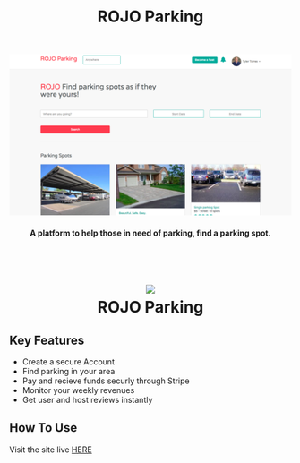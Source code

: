 
<h1 align="center">
  <br>
  ROJO Parking
  <br>
</h1>
<br>
<p align="center">
    <img src="/app/assets/images/home.png">
</p>

<h4 align="center">A platform to help those in need of parking, find a parking spot. </h4>

<h1 align="center">
  <br>
  <img src="https://media.giphy.com/media/xT1R9SqLUHlhF2TW8w/giphy.gif" width="500">
  <br>
  ROJO Parking
  <br>
</h1>




## Key Features

* Create a secure Account
* Find parking in your area
* Pay and recieve funds securly through Stripe
* Monitor your weekly revenues
* Get user and host reviews instantly

## How To Use

Visit the site live [HERE](https://hidden-refuge-93553.herokuapp.com/)
